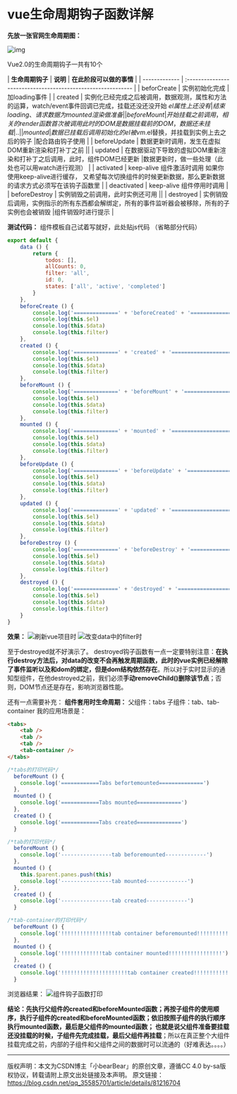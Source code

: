 # vue生命周期钩子函数详解

**先放一张官网生命周期图：**

![img](https://user-gold-cdn.xitu.io/2019/2/21/1690dfbce06b05ee?imageslim) 



Vue2.0的生命周期钩子一共有10个



| **生命周期钩子**  | **说明**                                                         | **在此阶段可以做的事情** |
| ------------- | :----------------------------------------------------------- |
| beforCreate   | 实例初始化完成                                               |加loading事件 |
| created       | 实例化已经完成之后被调用，数据观测，属性和方法的运算，watch/event事件回调已完成，挂载还没还没开始 $el属性上还没有 |结束loading、请求数据为mounted渲染做准备 |
| beforeMount   | 开始挂载之前调用，相关的render函数首次被调用 此时的DOM是数据挂载前的DOM，数据还未挂载 |.. |
| mounted       | 数据已挂载后调用 初始化的el被vm.$el替换，并挂载到实例上去之后的钩子 |配合路由钩子使用 |
| beforeUpdate  | 数据更新时调用，发生在虚拟DOM重新渲染和打补丁之前            ||
| updated       | 在数据驱动下导致的虚拟DOM重新渲染和打补丁之后调用，此时，组件DOM已经更新 |数据更新时，做一些处理（此处也可以用watch进行观测） |
| activated     | keep-alive 组件激活时调用 如果你使用keep-alive进行缓存， 又希望每次切换组件的时候更新数据，那么更新数据的请求方式必须写在该钩子函数里 |
| deactivated   | keep-alive 组件停用时调用                                    |
| beforeDestroy | 实例销毁之前调用，此时实例还可用                             ||
| destroyed     | 实例销毁后调用，实例指示的所有东西都会解绑定，所有的事件监听器会被移除，所有的子实例也会被销毁 |组件销毁时进行提示 |



**测试代码：** 
组件模板自己试着写就好，此处贴js代码 
（省略部分代码）

```js
export default {
    data () {
        return {
            todos: [],
            allCounts: 0,
            filter: 'all',
            id: 0,
            states: ['all', 'active', 'completed']
        }
    },
    beforeCreate () {
        console.log('==============' + 'beforeCreated' + '===================')
        console.log(this.$el)
        console.log(this.$data)
        console.log(this.filter)
    },
    created () {
        console.log('==============' + 'created' + '===================')
        console.log(this.$el)
        console.log(this.$data)
        console.log(this.filter)
    },
    beforeMount () {
        console.log('==============' + 'beforeMount' + '===================')
        console.log(this.$el)
        console.log(this.$data)
        console.log(this.filter)
    },
    mounted () {
        console.log('==============' + 'mounted' + '===================')
        console.log(this.$el)
        console.log(this.$data)
        console.log(this.filter)
    },
    beforeUpdate () {
        console.log('==============' + 'beforeUpdate' + '===================')
        console.log(this.$el)
        console.log(this.$data)
        console.log(this.filter)
    },
    updated () {
        console.log('==============' + 'updated' + '===================')
        console.log(this.$el)
        console.log(this.$data)
        console.log(this.filter)
    },
    beforeDestroy () {
        console.log('==============' + 'beforeDestroy' + '===================')
        console.log(this.$el)
        console.log(this.$data)
        console.log(this.filter)
    },
    destroyed () {
        console.log('==============' + 'destroyed' + '===================')
        console.log(this.$el)
        console.log(this.$data)
        console.log(this.filter)
    }
}
```

**效果：** 
![刷新vue项目时](https://img-blog.csdn.net/20180726110418925?watermark/2/text/aHR0cHM6Ly9ibG9nLmNzZG4ubmV0L3FxXzM1NTg1NzAx/font/5a6L5L2T/fontsize/400/fill/I0JBQkFCMA==/dissolve/70) 
![改变data中的filter时](https://img-blog.csdn.net/20180726110457471?watermark/2/text/aHR0cHM6Ly9ibG9nLmNzZG4ubmV0L3FxXzM1NTg1NzAx/font/5a6L5L2T/fontsize/400/fill/I0JBQkFCMA==/dissolve/70)

至于destroyed就不好演示了。 
destroyed钩子函数有一点一定要特别注意：**在执行destroy方法后，对data的改变不会再触发周期函数，此时的vue实例已经解除了事件监听以及和dom的绑定，但是dom结构依然存在**。所以对于实时显示的通知型组件，在他destroyed之前，我们必须**手动removeChild()删除该节点**；否则，DOM节点还是存在，影响浏览器性能。

还有一点需要补充： 
**组件套用时生命周期：** 
父组件：tabs 
子组件：tab、tab-container 
我的应用场景是：

```html
<tabs>
    <tab />
    <tab />
    <tab />
    <tab-container />
</tabs>
```

```js
/*tabs的打印代码*/
  beforeMount () {
    console.log('============Tabs befortemounted==============')
  },
  mounted () {
    console.log('============Tabs mounted==============')
  },
  created () {
    console.log('============Tabs created==============')
  }

/*tab的打印代码*/
  beforeMount () {
    console.log('----------------tab beforemounted-------------')
  },
  mounted () {
    this.$parent.panes.push(this)
    console.log('----------------tab mounted-------------')
  },
  created () {
    console.log('----------------tab created-------------')
  }

/*tab-container的打印代码*/
  beforeMount () {
    console.log('!!!!!!!!!!!!!!!!tab container beforemounted!!!!!!!!!!!!!!!!!')
  },
  mounted () {
    console.log('!!!!!!!!!!!!!tab container mounted!!!!!!!!!!!!!!!!!')
  },
  created () {
    console.log('!!!!!!!!!!!!!!!!!!!!!tab container created!!!!!!!!!!!!!!!!!!!!!!!')
  }
```

浏览器结果： 
![组件钩子函数打印](https://img-blog.csdn.net/20180726112221490?watermark/2/text/aHR0cHM6Ly9ibG9nLmNzZG4ubmV0L3FxXzM1NTg1NzAx/font/5a6L5L2T/fontsize/400/fill/I0JBQkFCMA==/dissolve/70)

**结论：**先执行父组件的created和beforeMounted函数；再按子组件的使用顺序，执行子组件的created和beforeMounted函数；依旧按照子组件的执行顺序执行mounted函数，最后是父组件的mounted函数； 
也就是说**父组件准备要挂载还没挂载的时候，子组件先完成挂载，最后父组件再挂载**；所以在真正整个大组件挂载完成之前，内部的子组件和父组件之间的数据时可以流通的（好难表达。。。。）



------

版权声明：本文为CSDN博主「小bearBear」的原创文章，遵循CC 4.0 by-sa版权协议，转载请附上原文出处链接及本声明。
原文链接：https://blog.csdn.net/qq_35585701/article/details/81216704

